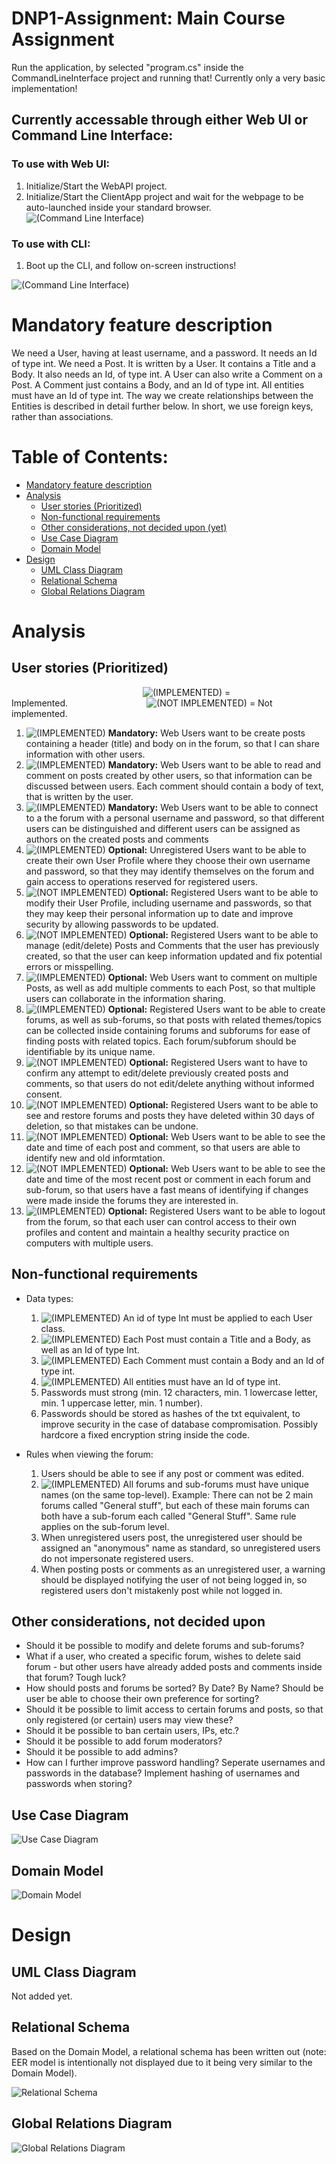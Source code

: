 # DNP1-Assignment: Main Course Assignment

Run the application, by selected "program.cs" inside the CommandLineInterface project and running that! Currently only a very basic implementation!

## Currently accessable through either Web UI or Command Line Interface:
### To use with Web UI:
1. Initialize/Start the WebAPI project.
2. Initialize/Start the ClientApp project and wait for the webpage to be auto-launched inside your standard browser.
![(Command Line Interface)](Images/Blazor_UI_ForumOverview.png)

### To use with CLI:
1. Boot up the CLI, and follow on-screen instructions!
   
![(Command Line Interface)](Images/Screenshot_CLI_V3.png)

# Mandatory feature description
We need a User, having at least username, and a password. It needs an Id of type int. We need a Post. It is written by a User. It contains a Title and a Body. It also needs an Id, of type int. A User can also write a Comment on a Post. A Comment just contains a Body, and an Id of type int.
All entities must have an Id of type int. The way we create relationships between the Entities is described in detail further below. In short, we use foreign keys, rather than associations.

# Table of Contents:

 - [Mandatory feature description](#Mandatory-feature-description)
 - [Analysis](#Analysis)
   - [User stories (Prioritized)](#User-stories-(Prioritized))
   - [Non-functional requirements](#Non-functional-requirements)
   - [Other considerations, not decided upon (yet)](#Other-considerations,-not-decided-upon)
   - [Use Case Diagram](#Use-Case-Diagram)
   - [Domain Model](#Domain-Model)
 - [Design](#Design)
   - [UML Class Diagram](#UML-Class-Diagram)
   - [Relational Schema](#Relational-Schema)
   - [Global Relations Diagram](#Global-Relations-Diagram)

# Analysis

## User stories (Prioritized)
               ![(IMPLEMENTED)](Images/thumb-up_32x32.svg) = Implemented.         ![(NOT IMPLEMENTED)](Images/thumb-down_32x32.svg) = Not implemented.


  1.	![(IMPLEMENTED)](Images/thumb-up_16x16.svg) <b>Mandatory:</b> Web Users want to be create posts containing a header (title) and body on in the forum, so that I can share information with other users.
  2.	![(IMPLEMENTED)](Images/thumb-up_16x16.svg) <b>Mandatory:</b> Web Users want to be able to read and comment on posts created by other users, so that information can be discussed between users. Each comment should contain a body of text, that is written by the user.
  3.	![(IMPLEMENTED)](Images/thumb-up_16x16.svg) <b>Mandatory:</b> Web Users want to be able to connect to a the forum with a personal username and password, so that different users can be distinguished and different users can be assigned as authors on the created posts and comments
  4. ![(IMPLEMENTED)](Images/thumb-up_16x16.svg) <b>Optional:</b> Unregistered Users want to be able to create their own User Profile where they choose their own username and password, so that they may identify themselves on the forum and gain access to operations reserved for registered users.
  5. ![(NOT IMPLEMENTED)](Images/thumb-down_16x16.svg) <b>Optional:</b> Registered Users want to be able to modify their User Profile, including username and passwords, so that they may keep their personal information up to date and improve security by allowing passwords to be updated.
  6.	![(NOT IMPLEMENTED)](Images/thumb-down_16x16.svg) <b>Optional:</b> Registered Users want to be able to manage (edit/delete) Posts and Comments that the user has previously created, so that the user can keep information updated and fix potential errors or misspelling.
  7.	![(IMPLEMENTED)](Images/thumb-up_16x16.svg) <b>Optional:</b> Web Users want to comment on multiple Posts, as well as add multiple comments to each Post, so that multiple users can collaborate in the information sharing.
  8. ![(IMPLEMENTED)](Images/thumb-up_16x16.svg) <b>Optional:</b> Registered Users want to be able to create forums, as well as sub-forums, so that posts with related themes/topics can be collected inside containing forums and subforums for ease of finding posts with related topics. Each forum/subforum should be identifiable by its unique name.
  9. ![(NOT IMPLEMENTED)](Images/thumb-down_16x16.svg) <b>Optional:</b> Registered Users want to have to confirm any attempt to edit/delete previously created posts and comments, so that users do not edit/delete anything without informed consent.
  10. ![(NOT IMPLEMENTED)](Images/thumb-down_16x16.svg) <b>Optional:</b> Registered Users want to be able to see and restore forums and posts they have deleted within 30 days of deletion, so that mistakes can be undone.
  11. ![(NOT IMPLEMENTED)](Images/thumb-down_16x16.svg) <b>Optional:</b> Web Users want to be able to see the date and time of each post and comment, so that users are able to identify new and old informtation.
  12. ![(NOT IMPLEMENTED)](Images/thumb-down_16x16.svg) <b>Optional:</b> Web Users want to be able to see the date and time of the most recent post or comment in each forum and sub-forum, so that users have a fast means of identifying if changes were made inside the forums they are interested in.
  13. ![(IMPLEMENTED)](Images/thumb-up_16x16.svg) <b>Optional:</b> Registered Users want to be able to logout from the forum, so that each user can control access to their own profiles and content and maintain a healthy security practice on computers with multiple users.


## Non-functional requirements
- Data types:
  1. ![(IMPLEMENTED)](Images/thumb-up_16x16.svg)	An id of type Int must be applied to each User class.
  2. ![(IMPLEMENTED)](Images/thumb-up_16x16.svg)	Each Post must contain a Title and a Body, as well as an Id of type Int.
  3. ![(IMPLEMENTED)](Images/thumb-up_16x16.svg)	Each Comment must contain a Body and an Id of type int.
  4. ![(IMPLEMENTED)](Images/thumb-up_16x16.svg)	All entities must have an Id of type int.
  5.	Passwords must strong (min. 12 characters, min. 1 lowercase letter, min. 1 uppercase letter, min. 1 number).
  6.	Passwords should be stored as hashes of the txt equivalent, to improve security in the case of database compromisation. Possibly hardcore a fixed encryption string inside the code.

 
- Rules when viewing the forum:
  1.	Users should be able to see if any post or comment was edited.
  2. ![(IMPLEMENTED)](Images/thumb-up_16x16.svg) All forums and sub-forums must have unique names (on the same top-level). Example: There can not be 2 main forums called "General stuff", but each of these main forums can both have a sub-forum each called "General Stuff". Same rule applies on the sub-forum level.
  3. When unregistered users post, the unregistered user should be assigned an "anonymous" name as standard, so unregistered users do not impersonate registered users.
  4. When posting posts or comments as an unregistered user, a warning should be displayed notifying the user of not being logged in, so registered users don't mistakenly post while not logged in.

  

## Other considerations, not decided upon
- Should it be possible to modify and delete forums and sub-forums?
- What if a user, who created a specific forum, wishes to delete said forum - but other users have already added posts and comments inside that forum? Tough luck?
- How should posts and forums be sorted? By Date? By Name? Should be user be able to choose their own preference for sorting?
- Should it be possible to limit access to certain forums and posts, so that only registered (or certain) users may view these?
- Should it be possible to ban certain users, IPs, etc.?
- Should it be possible to add forum moderators?
- Should it be possible to add admins?
- How can I further improve password handling? Seperate usernames and passwords in the database? Implement hashing of usernames and passwords when storing?


## Use Case Diagram

![Use Case Diagram](Images/use-case-diagram.svg)

  
## Domain Model

![Domain Model](Images/domain-model.svg)

# Design

## UML Class Diagram
Not added yet.

## Relational Schema
Based on the Domain Model, a relational schema has been written out (note: EER model is intentionally not displayed due to it being very similar to the Domain Model).

![Relational Schema](Images/relational-schema.png)


## Global Relations Diagram

![Global Relations Diagram](Images/global-Relations-diagram.svg)
